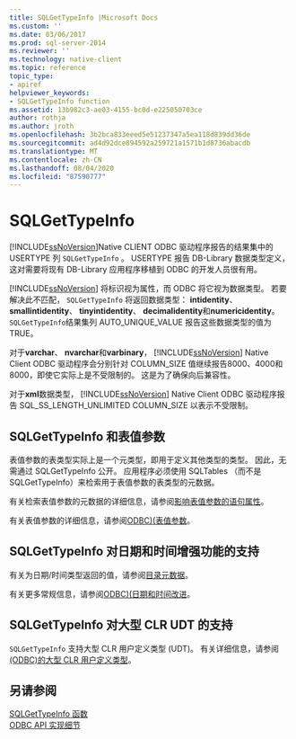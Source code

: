 ```yaml
---
title: SQLGetTypeInfo |Microsoft Docs
ms.custom: ''
ms.date: 03/06/2017
ms.prod: sql-server-2014
ms.reviewer: ''
ms.technology: native-client
ms.topic: reference
topic_type:
- apiref
helpviewer_keywords:
- SQLGetTypeInfo function
ms.assetid: 13b982c3-ae03-4155-bc0d-e225050703ce
author: rothja
ms.author: jroth
ms.openlocfilehash: 3b2bca833eeed5e51237347a5ea118d839dd36de
ms.sourcegitcommit: ad4d92dce894592a259721a1571b1d8736abacdb
ms.translationtype: MT
ms.contentlocale: zh-CN
ms.lasthandoff: 08/04/2020
ms.locfileid: "87590777"
---
```

# <a name="sqlgettypeinfo"></a>SQLGetTypeInfo
  [!INCLUDE[ssNoVersion](../../includes/ssnoversion-md.md)]Native CLIENT ODBC 驱动程序报告的结果集中的 USERTYPE 列 `SQLGetTypeInfo` 。 USERTYPE 报告 DB-Library 数据类型定义，这对需要将现有 DB-Library 应用程序移植到 ODBC 的开发人员很有用。  
  
 [!INCLUDE[ssNoVersion](../../includes/ssnoversion-md.md)] 将标识视为属性，而 ODBC 将它视为数据类型。 若要解决此不匹配， `SQLGetTypeInfo` 将返回数据类型： **intidentity**、 **smallintidentity**、 **tinyintidentity**、 **decimalidentity**和**numericidentity**。 `SQLGetTypeInfo`结果集列 AUTO_UNIQUE_VALUE 报告这些数据类型的值为 TRUE。  
  
 对于**varchar**、 **nvarchar**和**varbinary**， [!INCLUDE[ssNoVersion](../../includes/ssnoversion-md.md)] Native Client ODBC 驱动程序会分别针对 COLUMN_SIZE 值继续报告8000、4000和8000，即使它实际上是不受限制的。 这是为了确保向后兼容性。  
  
 对于**xml**数据类型， [!INCLUDE[ssNoVersion](../../includes/ssnoversion-md.md)] Native Client ODBC 驱动程序报告 SQL_SS_LENGTH_UNLIMITED COLUMN_SIZE 以表示不受限制。  
  
## <a name="sqlgettypeinfo-and-table-valued-parameters"></a>SQLGetTypeInfo 和表值参数  
 表值参数的表类型实际上是一个元类型，即用于定义其他类型的类型。 因此，无需通过 SQLGetTypeInfo 公开。 应用程序必须使用 SQLTables （而不是 SQLGetTypeInfo）来检索用于表值参数的表类型的元数据。  
  
 有关检索表值参数的元数据的详细信息，请参阅[影响表值参数的语句属性](../native-client-odbc-table-valued-parameters/statement-attributes-that-affect-table-valued-parameters.md)。  
  
 有关表值参数的详细信息，请参阅[ODBC&#41;&#40;表值参数](../native-client-odbc-table-valued-parameters/table-valued-parameters-odbc.md)。  
  
## <a name="sqlgettypeinfo-support-for-enhanced-date-and-time-features"></a>SQLGetTypeInfo 对日期和时间增强功能的支持  
 有关为日期/时间类型返回的值，请参阅[目录元数据](../native-client-odbc-date-time/metadata-catalog.md)。  
  
 有关更多常规信息，请参阅[ODBC&#41;&#40;日期和时间改进](../native-client-odbc-date-time/date-and-time-improvements-odbc.md)。  
  
## <a name="sqlgettypeinfo-support-for-large-clr-udts"></a>SQLGetTypeInfo 对大型 CLR UDT 的支持  
 `SQLGetTypeInfo` 支持大型 CLR 用户定义类型 (UDT)。 有关详细信息，请参阅[&#40;ODBC&#41;的大型 CLR 用户定义类型](../native-client/odbc/large-clr-user-defined-types-odbc.md)。  
  
## <a name="see-also"></a>另请参阅  
 [SQLGetTypeInfo 函数](https://go.microsoft.com/fwlink/?LinkId=59356)   
 [ODBC API 实现细节](odbc-api-implementation-details.md)  
  
  
